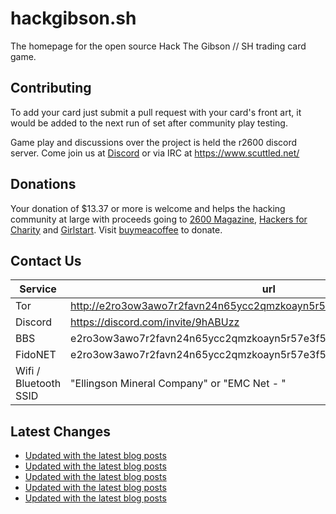 # hackgibson.sh
The homepage for the open source Hack The Gibson // SH trading card game.


## Contributing

To add your card just submit a pull request with your card's front art, it would be added to the next run of set after community play testing.

Game play and discussions over the project is held the r2600 discord server. Come join us at [Discord](https://discord.com/invite/9hABUzz) or via IRC at https://www.scuttled.net/


## Donations

Your donation of $13.37 or more is welcome and helps the hacking community at large with proceeds going to [2600 Magazine](https://2600.com/), [Hackers for Charity](https://hackersforcharity.org) and [Girlstart](https://girlstart.org).  Visit [buymeacoffee](https://www.buymeacoffee.com/hackgibson.sh) to donate.


## Contact Us

Service | url
-|-
Tor | http://e2ro3ow3awo7r2favn24n65ycc2qmzkoayn5r57e3f56nvjwdcgg32ad.onion
Discord | https://discord.com/invite/9hABUzz
BBS | e2ro3ow3awo7r2favn24n65ycc2qmzkoayn5r57e3f56nvjwdcgg32ad.onion:23
FidoNET | e2ro3ow3awo7r2favn24n65ycc2qmzkoayn5r57e3f56nvjwdcgg32ad.onion:24554
Wifi / Bluetooth SSID | "Ellingson Mineral Company" or "EMC Net - <fidonet address>"

## Latest Changes
<!-- BLOG-POST-LIST:START -->
- [Updated with the latest blog posts](https://github.com/DFW2600/hackgibson.sh/commit/f13e2d26392b2a7c813779680d228b81fa19bb17)
- [Updated with the latest blog posts](https://github.com/DFW2600/hackgibson.sh/commit/6f0d5fc0b227dd5da5e07aadb5b1ee1d18ddf51e)
- [Updated with the latest blog posts](https://github.com/DFW2600/hackgibson.sh/commit/99933937d5f2d9a5d92c3d9d560a37c2cd657c67)
- [Updated with the latest blog posts](https://github.com/DFW2600/hackgibson.sh/commit/c60f820f3e0ba5f27949c0d8a71aa3cc1758fe14)
- [Updated with the latest blog posts](https://github.com/DFW2600/hackgibson.sh/commit/d4129dfcecd9a9a4f000e66d0cb376f59fba940f)
<!-- BLOG-POST-LIST:END -->
